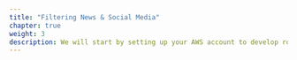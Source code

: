 ```yaml
---
title: "Filtering News & Social Media"
chapter: true
weight: 3
description: We will start by setting up your AWS account to develop robot applications with AWS RoboMaker. 
---
```


